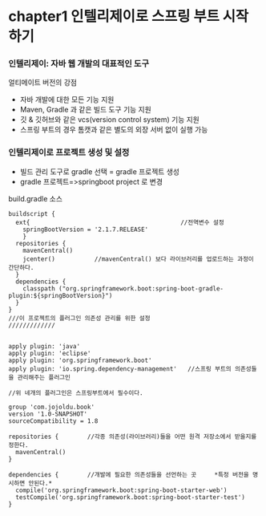 # chapter1 인텔리제이로 스프링 부트 시작하기

### 인텔리제이: 자바 웹 개발의 대표적인 도구

얼티메이트 버전의 강점
- 자바 개발에 대한 모든 기능 지원
- Maven, Gradle 과 같은 빌드 도구 기능 지원
- 깃 & 깃허브와 같은 vcs(version control system) 기능 지원
- 스프링 부트의 경우 톰캣과 같은 별도의 외장 서버 없이 실행 가능

### 인텔리제이로 프로젝트 생성 및 설정
- 빌드 관리 도구로 gradle 선택 = gradle 프로젝트 생성
- gradle 프로젝트=>springboot project 로 변경

build.gradle 소스
```
buildscript {
  ext{                                          //전역변수 설정
    springBootVersion = '2.1.7.RELEASE'
    }
  repositories {
    mavenCentral()
    jcenter()           //mavenCentral() 보다 라이브러리를 업로드하는 과정이 간단하다.
  }
  dependencies {
    classpath ("org.springframework.boot:spring-boot-gradle-plugin:${springBootVersion}")
  }
}
///이 프로젝트의 플러그인 의존성 관리를 위한 설정
/////////////


apply plugin: 'java'
apply plugin: 'eclipse'
apply plugin: 'org.springframework.boot'
apply plugin: 'io.spring.dependency-management'   //스프링 부트의 의존성들을 관리해주는 플러그인

//위 네개의 플러그인은 스프링부트에서 필수이다.

group 'com.jojoldu.book'
version '1.0-SNAPSHOT'
sourceCompatibility = 1.8

repositories {        //각종 의존성(라이브러리)들을 어떤 원격 저장소에서 받을지를 정한다.
  mavenCentral()
}

dependencies {        //개발에 필요한 의존성들을 선언하는 곳     *특정 버전을 명시하면 안된다.*
  compile('org.springframework.boot:spring-boot-starter-web') 
  testCompile('org.springframework.boot:spring-boot-starter-test')
}
```
